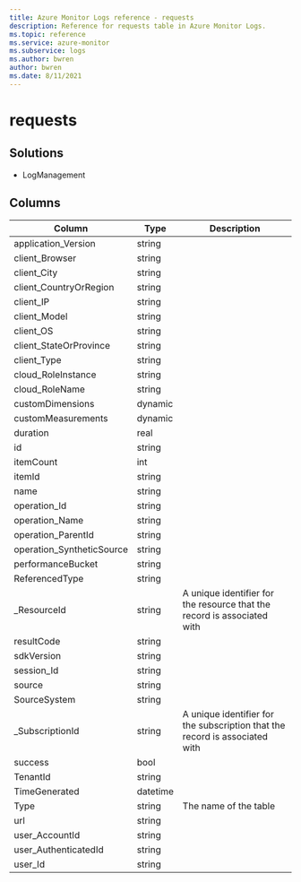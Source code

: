 ```yaml
---
title: Azure Monitor Logs reference - requests
description: Reference for requests table in Azure Monitor Logs.
ms.topic: reference
ms.service: azure-monitor
ms.subservice: logs
ms.author: bwren
author: bwren
ms.date: 8/11/2021
---
```


# requests

 

## Solutions

- LogManagement




## Columns

|Column|Type|Description|
|---|---|---|
|application_Version|string||
|client_Browser|string||
|client_City|string||
|client_CountryOrRegion|string||
|client_IP|string||
|client_Model|string||
|client_OS|string||
|client_StateOrProvince|string||
|client_Type|string||
|cloud_RoleInstance|string||
|cloud_RoleName|string||
|customDimensions|dynamic||
|customMeasurements|dynamic||
|duration|real||
|id|string||
|itemCount|int||
|itemId|string||
|name|string||
|operation_Id|string||
|operation_Name|string||
|operation_ParentId|string||
|operation_SyntheticSource|string||
|performanceBucket|string||
|ReferencedType|string||
|_ResourceId|string|A unique identifier for the resource that the record is associated with|
|resultCode|string||
|sdkVersion|string||
|session_Id|string||
|source|string||
|SourceSystem|string||
|_SubscriptionId|string|A unique identifier for the subscription that the record is associated with|
|success|bool||
|TenantId|string||
|TimeGenerated|datetime||
|Type|string|The name of the table|
|url|string||
|user_AccountId|string||
|user_AuthenticatedId|string||
|user_Id|string||
